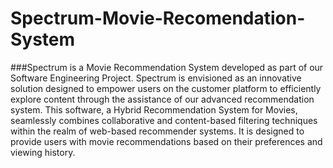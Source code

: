 # Spectrum-Movie-Recomendation-System
###Spectrum is a Movie Recommendation System developed as part of our Software Engineering Project.
Spectrum is envisioned as an innovative solution designed to empower users on the customer platform to efficiently explore content through the assistance of our advanced recommendation system. 
This software, a Hybrid Recommendation System for Movies, seamlessly combines collaborative and content-based filtering techniques within the realm of web-based recommender systems.
It is designed to provide users with movie recommendations based on their preferences and viewing history. 
